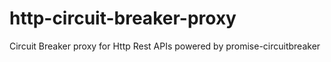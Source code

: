 # http-circuit-breaker-proxy
Circuit Breaker proxy for Http Rest APIs powered by promise-circuitbreaker
